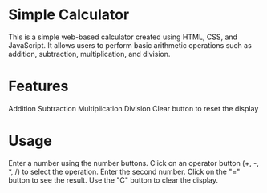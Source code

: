 # Simple Calculator
This is a simple web-based calculator created using HTML, CSS, and JavaScript. It allows users to perform basic arithmetic operations such as addition, subtraction, multiplication, and division.

# Features
Addition
Subtraction
Multiplication
Division
Clear button to reset the display

# Usage
Enter a number using the number buttons.
Click on an operator button (+, -, *, /) to select the operation.
Enter the second number.
Click on the "=" button to see the result.
Use the "C" button to clear the display.
